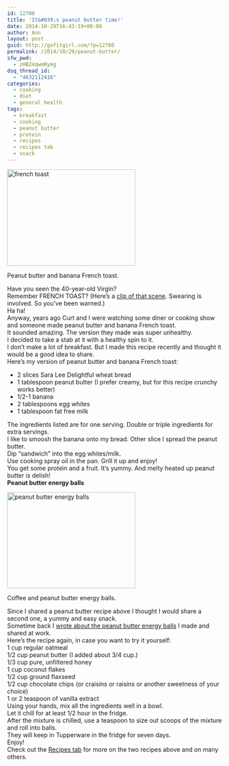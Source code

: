```yaml
---
id: 12700
title: 'It&#039;s peanut butter time!'
date: 2014-10-29T16:43:19+00:00
author: Ann
layout: post
guid: http://gofitgirl.com/?p=12700
permalink: /2014/10/29/peanut-butter/
sfw_pwd:
  - zHBZ4qwmRymg
dsq_thread_id:
  - "4632112416"
categories:
  - cooking
  - diet
  - general health
tags:
  - breakfast
  - cooking
  - peanut butter
  - protein
  - recipes
  - recipes tab
  - snack
---
```

<div id="attachment_12701" style="width: 310px" class="wp-caption alignleft">
  <a href="http://gofitgirl.com/2014/10/french-toast/photo-228/" rel="attachment wp-att-12701"><img class="size-medium wp-image-12701" src="http://gofitgirl.com/wp-content/uploads/2014/10/photo-228-300x225.jpg" alt="french toast" width="300" height="225" /></a>
  
  <p class="wp-caption-text">
    Peanut butter and banana French toast.
  </p>
</div>

  
Have you seen the 40-year-old Virgin?  
Remember FRENCH TOAST? (Here&#8217;s a [clip of that scene](http://www.youtube.com/watch?v=snR96EgWDVI). Swearing is involved. So you&#8217;ve been warned.)  
Ha ha!  
Anyway, years ago Curt and I were watching some diner or cooking show and someone made peanut butter and banana French toast.  
It sounded amazing. The version they made was super unhealthy.  
I decided to take a stab at it with a healthy spin to it.  
I don&#8217;t make a lot of breakfast. But I made this recipe recently and thought it would be a good idea to share.  
Here&#8217;s my version of peanut butter and banana French toast:

  * 2 slices Sara Lee Delightful wheat bread
  * 1 tablespoon peanut butter (I prefer creamy, but for this recipe crunchy works better)
  * 1/2-1 banana
  * 2 tablespoons egg whites
  * 1 tablespoon fat free milk

The ingredients listed are for one serving. Double or triple ingredients for extra servings.  
I like to smoosh the banana onto my bread. Other slice I spread the peanut butter.  
Dip &#8220;sandwich&#8221; into the egg whites/milk.  
Use cooking spray oil in the pan. Grill it up and enjoy!  
You get some protein and a fruit. It&#8217;s yummy. And melty heated up peanut butter is delish!  
**Peanut butter energy balls**  


<div id="attachment_12727" style="width: 310px" class="wp-caption alignright">
  <a href="http://gofitgirl.com/2014/10/french-toast/pb-balls-2nd-batch/" rel="attachment wp-att-12727"><img class="size-medium wp-image-12727" src="http://gofitgirl.com/wp-content/uploads/2014/10/PB-balls-2nd-batch-300x224.jpg" alt="peanut butter energy balls" width="300" height="224" /></a>
  
  <p class="wp-caption-text">
    Coffee and peanut butter energy balls.
  </p>
</div>

  
Since I shared a peanut butter recipe above I thought I would share a second one, a yummy and easy snack.  
Sometime back I [wrote about the peanut butter energy balls](http://gofitgirl.com/2012/03/handing-out-peanut-butter-energy-balls/) I made and shared at work.  
Here’s the recipe again, in case you want to try it yourself:  
1 cup regular oatmeal  
1/2 cup peanut butter (I added about 3/4 cup.)  
1/3 cup pure, unfiltered honey  
1 cup coconut flakes  
1/2 cup ground flaxseed  
1/2 cup chocolate chips (or craisins or raisins or another sweetness of your choice)  
1 or 2 teaspoon of vanilla extract  
Using your hands, mix all the ingredients well in a bowl.  
Let it chill for at least 1/2 hour in the fridge.  
After the mixture is chilled, use a teaspoon to size out scoops of the mixture and roll into balls.  
They will keep in Tupperware in the fridge for seven days.  
Enjoy!  
Check out the [Recipes tab](http://gofitgirl.com/recipes/) for more on the two recipes above and on many others.
